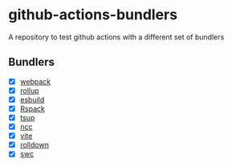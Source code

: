 # github-actions-bundlers

A repository to test github actions with a different set of bundlers

## Bundlers

- [x] [webpack](https://webpack.js.org/)
- [x] [rollup](https://rollupjs.org/)
- [x] [esbuild](https://esbuild.github.io/)
- [x] [Rspack](https://rspack.dev/)
- [x] [tsup](https://github.com/egoist/tsup)
- [x] [ncc](https://github.com/vercel/ncc)
- [x] [vite](https://vitejs.dev/)
- [x] [rolldown](https://rolldown.rs/)
- [x] [swc](https://swc.rs/)
